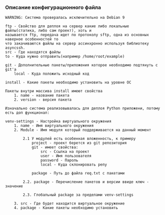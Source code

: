 
### Описание конфигурационного файла
    
    WARNING: Система провералась исключительно на Debian 9
    
    ftp - Свойство для деплоя на сервер какие либо локальные файлы(статика, либо сам проект), хоть и 
    называется ftp, передача идет по протоколу sftp, одна из основных наверное особенностей то 
    что закачиваются файлы на сервер ассинхронно используя библиотеку asyncssh. 
    src - Где находятся файлы
    to - Куда нужно отправить(например /home/root/example) 
    
    git - Дополнительные пакеты/приложения которое необходимо подтянуть с git'а
        local - Куда положить исходный код
        
    install - Какие пакеты необходимо установить на уровне ОС
    
    Пакеты внутри массива install имеют свойства
        1. name - название пакета
        2. version - версия пакета
    
    Изначально система реализовывалась для деплоя Python приложени, потому
    есть доп функционал:
    
    venv-settings - Настройка виртуального окружения
        1. name - Имя виртуального окружения
        2. Module - Имя модуля который поддерживается на данный момент
            
            2.1 У модулей есть особенная вложенность, к примеру 
                project - проект берется из git репозитория
                git - имеет свойства:
                    src - Ссылка на проект
                    user - Имя пользователя
                    password - Пароль
                    local - Куда склонировать репу
                
                package - Путь до файла req.txt с пакетами
            
            2.2. package - Перечисление пакетов и версии ввиде ключ - значение
            
            2.3. Глобальный package за пределами venv-settings 
            
        3. src - Где будет находится виртуальное окружение
        4. package - Какие пакеты необходимо установить
